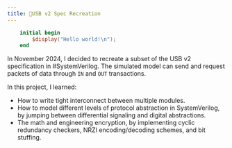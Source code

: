 ```yaml
---
title: 🔐USB v2 Spec Recreation
---
```


```verilog
	initial begin 
		$display("Hello world!\n");
	end 
```

In November 2024, I decided to recreate a subset of the USB v2 specification in #SystemVerilog. The simulated model can send and request packets of data through `IN` and `OUT` transactions. 

In this project, I learned:
- How to write tight interconnect between multiple modules. 
- How to model different levels of protocol abstraction in SystemVerilog, by jumping between differential signaling and digital abstractions.
- The math and engineering encryption, by implementing cyclic redundancy checkers, NRZI encoding/decoding schemes, and bit stuffing.